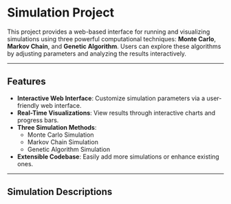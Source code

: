 # Simulation Project

This project provides a web-based interface for running and visualizing simulations using three powerful computational techniques: **Monte Carlo**, **Markov Chain**, and **Genetic Algorithm**. Users can explore these algorithms by adjusting parameters and analyzing the results interactively.

---

## Features

- **Interactive Web Interface**: Customize simulation parameters via a user-friendly web interface.
- **Real-Time Visualizations**: View results through interactive charts and progress bars.
- **Three Simulation Methods**:
  - Monte Carlo Simulation
  - Markov Chain Simulation
  - Genetic Algorithm Simulation
- **Extensible Codebase**: Easily add more simulations or enhance existing ones.

---

## Simulation Descriptions


